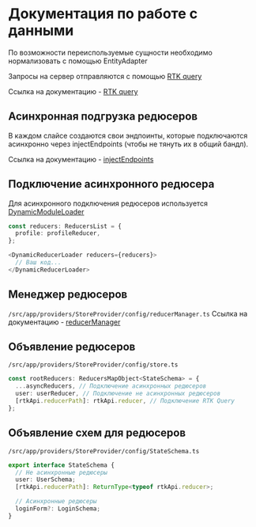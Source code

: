 # Документация по работе с данными

По возможности переиспользуемые сущности необходимо нормализовать с помощью EntityAdapter

Запросы на сервер отправляются с помощью [RTK query](/src/shared/api/rtkApi.ts)

Ссылка на документацию - [RTK query](https://redux-toolkit.js.org/rtk-query/api/createApi)

## Асинхронная подгрузка редюсеров

В каждом слайсе создаются свои эндпоинты, которые подключаются асинхронно через injectEndpoints (чтобы не тянуть их в общий бандл).

Ссылка на документацию - [injectEndpoints](https://redux-toolkit.js.org/rtk-query/usage/code-splitting)

## Подключение асинхронного редюсера

Для асинхронного подключения редюсеров используется
[DynamicModuleLoader](/src/shared/lib/components/DynamicModuleLoader/DynamicModuleLoader.tsx)

```typescript
const reducers: ReducersList = {
  profile: profileReducer,
};

<DynamicReducerLoader reducers={reducers}>
  // Ваш код...
</DynamicReducerLoader>
```

## Менеджер редюсеров

`/src/app/providers/StoreProvider/config/reducerManager.ts`
Ссылка на документацию - [reducerManager](https://redux.js.org/api/combinereducers)

## Объявление редюсеров

`/src/app/providers/StoreProvider/config/store.ts`

```typescript
const rootReducers: ReducersMapObject<StateSchema> = {
  ...asyncReducers, // Подключение асинхронных редюсеров
  user: userReducer, // Подключение не асинхронных редюсеров
  [rtkApi.reducerPath]: rtkApi.reducer, // Подключение RTK Query
};
```

## Объявление схем для редюсеров

`/src/app/providers/StoreProvider/config/StateSchema.ts`

```typescript
export interface StateSchema {
  // Не асинхронные редюсеры
  user: UserSchema;
  [rtkApi.reducerPath]: ReturnType<typeof rtkApi.reducer>;

  // Асинхронные редюсеры
  loginForm?: LoginSchema;
}
```
